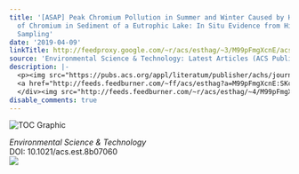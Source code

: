 ```yaml
---
title: '[ASAP] Peak Chromium Pollution in Summer and Winter Caused by High Mobility
  of Chromium in Sediment of a Eutrophic Lake: In Situ Evidence from High Spatiotemporal
  Sampling'
date: '2019-04-09'
linkTitle: http://feedproxy.google.com/~r/acs/esthag/~3/M99pFmgXcnE/acs.est.8b07060
source: 'Environmental Science & Technology: Latest Articles (ACS Publications)'
description: |-
  <p><img src="https://pubs.acs.org/appl/literatum/publisher/achs/journals/content/esthag/0/esthag.ahead-of-print/acs.est.8b07060/20190409/images/medium/es-2018-070605_0006.gif" alt="TOC Graphic"/></p><div><cite>Environmental Science & Technology</cite></div><div>DOI: 10.1021/acs.est.8b07060</div><div class="feedflare">
  <a href="http://feeds.feedburner.com/~ff/acs/esthag?a=M99pFmgXcnE:SKcy1jweOP4:yIl2AUoC8zA"><img src="http://feeds.feedburner.com/~ff/acs/esthag?d=yIl2AUoC8zA" border="0"></img></a>
  </div><img src="http://feeds.feedburner.com/~r/acs/esthag/~4/M99pFmgXcnE" height="1" width="1" ...
disable_comments: true
---
```

<p><img src="https://pubs.acs.org/appl/literatum/publisher/achs/journals/content/esthag/0/esthag.ahead-of-print/acs.est.8b07060/20190409/images/medium/es-2018-070605_0006.gif" alt="TOC Graphic"/></p><div><cite>Environmental Science & Technology</cite></div><div>DOI: 10.1021/acs.est.8b07060</div><div class="feedflare">
<a href="http://feeds.feedburner.com/~ff/acs/esthag?a=M99pFmgXcnE:SKcy1jweOP4:yIl2AUoC8zA"><img src="http://feeds.feedburner.com/~ff/acs/esthag?d=yIl2AUoC8zA" border="0"></img></a>
</div><img src="http://feeds.feedburner.com/~r/acs/esthag/~4/M99pFmgXcnE" height="1" width="1" ...
